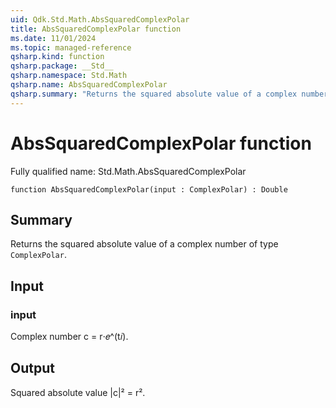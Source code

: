 ```yaml
---
uid: Qdk.Std.Math.AbsSquaredComplexPolar
title: AbsSquaredComplexPolar function
ms.date: 11/01/2024
ms.topic: managed-reference
qsharp.kind: function
qsharp.package: __Std__
qsharp.namespace: Std.Math
qsharp.name: AbsSquaredComplexPolar
qsharp.summary: "Returns the squared absolute value of a complex number of type `ComplexPolar`."
---
```


# AbsSquaredComplexPolar function

Fully qualified name: Std.Math.AbsSquaredComplexPolar

```qsharp
function AbsSquaredComplexPolar(input : ComplexPolar) : Double
```

## Summary
Returns the squared absolute value of a complex number of type
`ComplexPolar`.

## Input
### input
Complex number c = r⋅𝑒^(t𝑖).

## Output
Squared absolute value |c|² = r².
